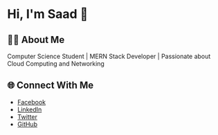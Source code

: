 # Hi, I'm Saad 👋

## 🧑‍💻 About Me
Computer Science Student | MERN Stack Developer | Passionate about Cloud Computing and Networking

## 🌐 Connect With Me
- [Facebook](https://www.facebook.com/profile.php?id=100084380714332)
- [LinkedIn](https://www.linkedin.com/in/saad-baig-79186a348/)
- [Twitter](https://x.com/saad_baig_)
- [GitHub](https://github.com/tech-by-saad)
